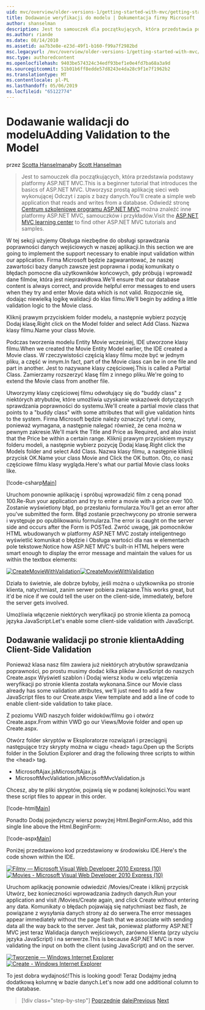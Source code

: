 ```yaml
---
uid: mvc/overview/older-versions-1/getting-started-with-mvc/getting-started-with-mvc-part7
title: Dodawanie weryfikacji do modelu | Dokumentacja firmy Microsoft
author: shanselman
description: Jest to samouczek dla początkujących, która przedstawia podstawy platformy ASP.NET MVC. Utwórz prostą aplikację sieci web wykonującej Odczyt i zapis z bazy danych.
ms.author: riande
ms.date: 08/14/2010
ms.assetid: aa7b3e8e-e23d-49f1-b160-f99a7f2982bd
msc.legacyurl: /mvc/overview/older-versions-1/getting-started-with-mvc/getting-started-with-mvc-part7
msc.type: authoredcontent
ms.openlocfilehash: 9403be574324c34edf93bef1e0e4fd7ba68a3a9d
ms.sourcegitcommit: 51b01b6ff8edde57d8243e4da28c9f1e7f1962b2
ms.translationtype: MT
ms.contentlocale: pl-PL
ms.lasthandoff: 05/06/2019
ms.locfileid: "65122774"
---
```

# <a name="adding-validation-to-the-model"></a><span data-ttu-id="a4f19-104">Dodawanie walidacji do modelu</span><span class="sxs-lookup"><span data-stu-id="a4f19-104">Adding Validation to the Model</span></span>

<span data-ttu-id="a4f19-105">przez [Scotta Hanselmana](https://github.com/shanselman)</span><span class="sxs-lookup"><span data-stu-id="a4f19-105">by [Scott Hanselman](https://github.com/shanselman)</span></span>

> <span data-ttu-id="a4f19-106">Jest to samouczek dla początkujących, która przedstawia podstawy platformy ASP.NET MVC.</span><span class="sxs-lookup"><span data-stu-id="a4f19-106">This is a beginner tutorial that introduces the basics of ASP.NET MVC.</span></span> <span data-ttu-id="a4f19-107">Utworzysz prostą aplikację sieci web wykonującej Odczyt i zapis z bazy danych.</span><span class="sxs-lookup"><span data-stu-id="a4f19-107">You'll create a simple web application that reads and writes from a database.</span></span> <span data-ttu-id="a4f19-108">Odwiedź stronę [Centrum szkoleniowe programu ASP.NET MVC](../../../index.md) można znaleźć inne platformy ASP.NET MVC, samouczków i przykładów.</span><span class="sxs-lookup"><span data-stu-id="a4f19-108">Visit the [ASP.NET MVC learning center](../../../index.md) to find other ASP.NET MVC tutorials and samples.</span></span>

<span data-ttu-id="a4f19-109">W tej sekcji użyjemy Obsługa niezbędne do obsługi sprawdzania poprawności danych wejściowych w naszej aplikacji.</span><span class="sxs-lookup"><span data-stu-id="a4f19-109">In this section we are going to implement the support necessary to enable input validation within our application.</span></span> <span data-ttu-id="a4f19-110">Firma Microsoft będzie zagwarantować, że naszej zawartości bazy danych zawsze jest poprawna i podaj komunikaty o błędach pomocne dla użytkowników końcowych, gdy próbują i wprowadź dane filmów, która jest nieprawidłowa.</span><span class="sxs-lookup"><span data-stu-id="a4f19-110">We'll ensure that our database content is always correct, and provide helpful error messages to end users when they try and enter Movie data which is not valid.</span></span> <span data-ttu-id="a4f19-111">Rozpocznie się, dodając niewielką logikę walidacji do klas filmu.</span><span class="sxs-lookup"><span data-stu-id="a4f19-111">We'll begin by adding a little validation logic to the Movie class.</span></span>

<span data-ttu-id="a4f19-112">Kliknij prawym przyciskiem folder modelu, a następnie wybierz pozycję Dodaj klasę.</span><span class="sxs-lookup"><span data-stu-id="a4f19-112">Right click on the Model folder and select Add Class.</span></span> <span data-ttu-id="a4f19-113">Nazwa klasy filmu.</span><span class="sxs-lookup"><span data-stu-id="a4f19-113">Name your class Movie.</span></span>

<span data-ttu-id="a4f19-114">Podczas tworzenia modelu Entity Movie wcześniej, IDE utworzone klasy filmu.</span><span class="sxs-lookup"><span data-stu-id="a4f19-114">When we created the Movie Entity Model earlier, the IDE created a Movie class.</span></span> <span data-ttu-id="a4f19-115">W rzeczywistości częścią klasy filmu może być w jednym pliku, a część w innym.</span><span class="sxs-lookup"><span data-stu-id="a4f19-115">In fact, part of the Movie class can be in one file and part in another.</span></span> <span data-ttu-id="a4f19-116">Jest to nazywane klasy częściowej.</span><span class="sxs-lookup"><span data-stu-id="a4f19-116">This is called a Partial Class.</span></span> <span data-ttu-id="a4f19-117">Zamierzamy rozszerzyć klasę film z innego pliku.</span><span class="sxs-lookup"><span data-stu-id="a4f19-117">We're going to extend the Movie class from another file.</span></span>

<span data-ttu-id="a4f19-118">Utworzymy klasy częściowej filmu odwołujący się do "buddy class" z niektórych atrybutów, które umożliwia uzyskanie wskazówek dotyczących sprawdzania poprawności do systemu.</span><span class="sxs-lookup"><span data-stu-id="a4f19-118">We'll create a partial movie class that points to a "buddy class" with some attributes that will give validation hints to the system.</span></span> <span data-ttu-id="a4f19-119">Firma Microsoft będzie należy oznaczyć tytuł i ceny, ponieważ wymagana, a następnie nalegać również, że cena można w pewnym zakresie.</span><span class="sxs-lookup"><span data-stu-id="a4f19-119">We'll mark the Title and Price as Required, and also insist that the Price be within a certain range.</span></span> <span data-ttu-id="a4f19-120">Kliknij prawym przyciskiem myszy folderu modeli, a następnie wybierz pozycję Dodaj klasę.</span><span class="sxs-lookup"><span data-stu-id="a4f19-120">Right click the Models folder and select Add Class.</span></span> <span data-ttu-id="a4f19-121">Nazwa klasy filmu, a następnie kliknij przycisk OK.</span><span class="sxs-lookup"><span data-stu-id="a4f19-121">Name your class Movie and Click the OK button.</span></span> <span data-ttu-id="a4f19-122">Oto, co nasz częściowe filmu klasy wygląda.</span><span class="sxs-lookup"><span data-stu-id="a4f19-122">Here's what our partial Movie class looks like.</span></span>

[!code-csharp[Main](getting-started-with-mvc-part7/samples/sample1.cs)]

<span data-ttu-id="a4f19-123">Uruchom ponownie aplikację i spróbuj wprowadzić film z ceną ponad 100.</span><span class="sxs-lookup"><span data-stu-id="a4f19-123">Re-Run your application and try to enter a movie with a price over 100.</span></span> <span data-ttu-id="a4f19-124">Zostanie wyświetlony błąd, po przesłaniu formularza.</span><span class="sxs-lookup"><span data-stu-id="a4f19-124">You'll get an error after you've submitted the form.</span></span> <span data-ttu-id="a4f19-125">Błąd zostanie przechwycony po stronie serwera i występuje po opublikowaniu formularza.</span><span class="sxs-lookup"><span data-stu-id="a4f19-125">The error is caught on the server side and occurs after the Form is POSTed.</span></span> <span data-ttu-id="a4f19-126">Zwróć uwagę, jak pomocników HTML wbudowanych w platformy ASP.NET MVC zostały inteligentnego wyświetlić komunikat o błędzie i Obsługa wartości dla nas w elementach pole tekstowe:</span><span class="sxs-lookup"><span data-stu-id="a4f19-126">Notice how ASP.NET MVC's built-in HTML helpers were smart enough to display the error message and maintain the values for us within the textbox elements:</span></span>

<span data-ttu-id="a4f19-127">[![CreateMovieWithValidation](getting-started-with-mvc-part7/_static/image2.png)](getting-started-with-mvc-part7/_static/image1.png)</span><span class="sxs-lookup"><span data-stu-id="a4f19-127">[![CreateMovieWithValidation](getting-started-with-mvc-part7/_static/image2.png)](getting-started-with-mvc-part7/_static/image1.png)</span></span>

<span data-ttu-id="a4f19-128">Działa to świetnie, ale dobrze byłoby, jeśli można o użytkownika po stronie klienta, natychmiast, zanim serwer pobiera związane.</span><span class="sxs-lookup"><span data-stu-id="a4f19-128">This works great, but it'd be nice if we could tell the user on the client-side, immediately, before the server gets involved.</span></span>

<span data-ttu-id="a4f19-129">Umożliwia włączenie niektórych weryfikacji po stronie klienta za pomocą języka JavaScript.</span><span class="sxs-lookup"><span data-stu-id="a4f19-129">Let's enable some client-side validation with JavaScript.</span></span>

## <a name="adding-client-side-validation"></a><span data-ttu-id="a4f19-130">Dodawanie walidacji po stronie klienta</span><span class="sxs-lookup"><span data-stu-id="a4f19-130">Adding Client-Side Validation</span></span>

<span data-ttu-id="a4f19-131">Ponieważ klasa nasz film zawiera już niektórych atrybutów sprawdzania poprawności, po prostu musimy dodać kilka plików JavaScript do naszych Create.aspx Wyświetl szablon i Dodaj wiersz kodu w celu włączenia weryfikacji po stronie klienta została wykonana.</span><span class="sxs-lookup"><span data-stu-id="a4f19-131">Since our Movie class already has some validation attributes, we'll just need to add a few JavaScript files to our Create.aspx View template and add a line of code to enable client-side validation to take place.</span></span>

<span data-ttu-id="a4f19-132">Z poziomu VWD naszych folder widoków/filmu go i otwórz Create.aspx.</span><span class="sxs-lookup"><span data-stu-id="a4f19-132">From within VWD go our Views/Movie folder and open up Create.aspx.</span></span>

<span data-ttu-id="a4f19-133">Otwórz folder skryptów w Eksploratorze rozwiązań i przeciągnij następujące trzy skrypty można w ciągu &lt;head&gt; tagu.</span><span class="sxs-lookup"><span data-stu-id="a4f19-133">Open up the Scripts folder in the Solution Explorer and drag the following three scripts to within the &lt;head&gt; tag.</span></span>

- <span data-ttu-id="a4f19-134">MicrosoftAjax.js</span><span class="sxs-lookup"><span data-stu-id="a4f19-134">MicrosoftAjax.js</span></span>
- <span data-ttu-id="a4f19-135">MicrosoftMvcValidation.js</span><span class="sxs-lookup"><span data-stu-id="a4f19-135">MicrosoftMvcValidation.js</span></span>

<span data-ttu-id="a4f19-136">Chcesz, aby te pliki skryptów, pojawią się w podanej kolejności.</span><span class="sxs-lookup"><span data-stu-id="a4f19-136">You want these script files to appear in this order.</span></span>

[!code-html[Main](getting-started-with-mvc-part7/samples/sample2.html)]

<span data-ttu-id="a4f19-137">Ponadto Dodaj pojedynczy wiersz powyżej Html.BeginForm:</span><span class="sxs-lookup"><span data-stu-id="a4f19-137">Also, add this single line above the Html.BeginForm:</span></span>

[!code-aspx[Main](getting-started-with-mvc-part7/samples/sample3.aspx)]

<span data-ttu-id="a4f19-138">Poniżej przedstawiono kod przedstawiony w środowisku IDE.</span><span class="sxs-lookup"><span data-stu-id="a4f19-138">Here's the code shown within the IDE.</span></span>

<span data-ttu-id="a4f19-139">[![Filmy — Microsoft Visual Web Developer 2010 Express (10)](getting-started-with-mvc-part7/_static/image4.png)](getting-started-with-mvc-part7/_static/image3.png)</span><span class="sxs-lookup"><span data-stu-id="a4f19-139">[![Movies - Microsoft Visual Web Developer 2010 Express (10)](getting-started-with-mvc-part7/_static/image4.png)](getting-started-with-mvc-part7/_static/image3.png)</span></span>

<span data-ttu-id="a4f19-140">Uruchom aplikację ponownie odwiedzić /Movies/Create i kliknij przycisk Utwórz, bez konieczności wprowadzania żadnych danych.</span><span class="sxs-lookup"><span data-stu-id="a4f19-140">Run your application and visit /Movies/Create again, and click Create without entering any data.</span></span> <span data-ttu-id="a4f19-141">Komunikaty o błędach pojawiają się natychmiast bez flash, że powiązane z wysyłania danych strony aż do serwera.</span><span class="sxs-lookup"><span data-stu-id="a4f19-141">The error messages appear immediately without the page flash that we associate with sending data all the way back to the server.</span></span> <span data-ttu-id="a4f19-142">Jest tak, ponieważ platformy ASP.NET MVC jest teraz Walidacja danych wejściowych, zarówno klienta (przy użyciu języka JavaScript) i na serwerze.</span><span class="sxs-lookup"><span data-stu-id="a4f19-142">This is because ASP.NET MVC is now validating the input on both the client (using JavaScript) and on the server.</span></span>

<span data-ttu-id="a4f19-143">[![Tworzenie — Windows Internet Explorer](getting-started-with-mvc-part7/_static/image6.png)](getting-started-with-mvc-part7/_static/image5.png)</span><span class="sxs-lookup"><span data-stu-id="a4f19-143">[![Create - Windows Internet Explorer](getting-started-with-mvc-part7/_static/image6.png)](getting-started-with-mvc-part7/_static/image5.png)</span></span>

<span data-ttu-id="a4f19-144">To jest dobra wydajność!</span><span class="sxs-lookup"><span data-stu-id="a4f19-144">This is looking good!</span></span> <span data-ttu-id="a4f19-145">Teraz Dodajmy jedną dodatkową kolumnę w bazie danych.</span><span class="sxs-lookup"><span data-stu-id="a4f19-145">Let's now add one additional column to the database.</span></span>

> [!div class="step-by-step"]
> <span data-ttu-id="a4f19-146">[Poprzednie](getting-started-with-mvc-part6.md)
> [dalej](getting-started-with-mvc-part8.md)</span><span class="sxs-lookup"><span data-stu-id="a4f19-146">[Previous](getting-started-with-mvc-part6.md)
[Next](getting-started-with-mvc-part8.md)</span></span>
